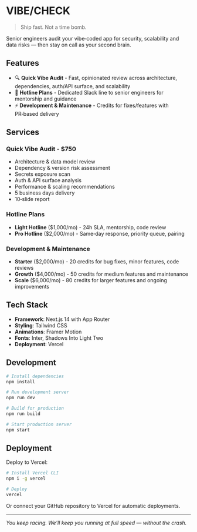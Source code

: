 # VIBE/CHECK

> Ship fast. Not a time bomb.

Senior engineers audit your vibe‑coded app for security, scalability and data risks — then stay on call as your second brain.

## Features

- 🔍 **Quick Vibe Audit** - Fast, opinionated review across architecture, dependencies, auth/API surface, and scalability
- 💬 **Hotline Plans** - Dedicated Slack line to senior engineers for mentorship and guidance  
- ⚡ **Development & Maintenance** - Credits for fixes/features with PR‑based delivery

## Services

### Quick Vibe Audit - $750
- Architecture & data model review
- Dependency & version risk assessment
- Secrets exposure scan
- Auth & API surface analysis
- Performance & scaling recommendations
- 5 business days delivery
- 10‑slide report

### Hotline Plans
- **Light Hotline** ($1,000/mo) - 24h SLA, mentorship, code review
- **Pro Hotline** ($2,000/mo) - Same‑day response, priority queue, pairing

### Development & Maintenance
- **Starter** ($2,000/mo) - 20 credits for bug fixes, minor features, code reviews
- **Growth** ($4,000/mo) - 50 credits for medium features and maintenance
- **Scale** ($6,000/mo) - 80 credits for larger features and ongoing improvements

## Tech Stack

- **Framework**: Next.js 14 with App Router
- **Styling**: Tailwind CSS
- **Animations**: Framer Motion
- **Fonts**: Inter, Shadows Into Light Two
- **Deployment**: Vercel

## Development

```bash
# Install dependencies
npm install

# Run development server
npm run dev

# Build for production
npm run build

# Start production server
npm start
```

## Deployment

Deploy to Vercel:

```bash
# Install Vercel CLI
npm i -g vercel

# Deploy
vercel
```

Or connect your GitHub repository to Vercel for automatic deployments.

---

*You keep racing. We'll keep you running at full speed — without the crash.*